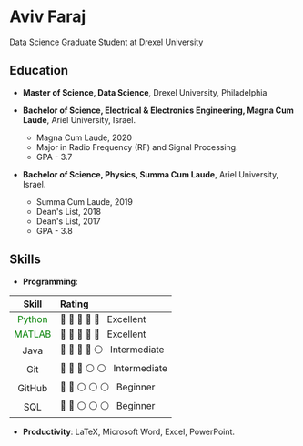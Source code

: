 

# Aviv Faraj 
Data Science Graduate Student at Drexel University

## Education
- **Master of Science, Data Science**, Drexel University, Philadelphia 

- **Bachelor of Science, Electrical & Electronics Engineering, Magna Cum Laude**, Ariel University, Israel. 
    - Magna Cum Laude, 2020
    - Major in Radio Frequency (RF) and Signal Processing.
    - GPA - 3.7
  
- **Bachelor of Science, Physics, Summa Cum Laude**, Ariel University, Israel.
    - Summa Cum Laude, 2019
    - Dean's List, 2018
    - Dean's List, 2017
    - GPA - 3.8 
 
## Skills
- **Programming**: 

Skill | Rating 
:--: | :-- 
<span style="color:green">Python</span>| 🔵 🔵 🔵 🔵 🔵 &nbsp; Excellent
<span style="color:green">MATLAB</span>| 🔵 🔵 🔵 🔵 🔵 &nbsp; Excellent
Java|🔵 🔵 🔵 🔵 ⚪ &nbsp; Intermediate
Git|🔵 🔵 🔵 ⚪ ⚪ &nbsp; Intermediate
GitHub|🔵 🔵 ⚪ ⚪ ⚪ &nbsp; Beginner
SQL|🔵 🔵 ⚪ ⚪ ⚪ &nbsp; Beginner

- **Productivity**: LaTeX, Microsoft Word, Excel, PowerPoint.
 
 
<!-- ## Welcome to GitHub Pages

You can use the [editor on GitHub](https://github.com/avivfaraj/cv/edit/gh-pages/index.md) to maintain and preview the content for your website in Markdown files.

Whenever you commit to this repository, GitHub Pages will run [Jekyll](https://jekyllrb.com/) to rebuild the pages in your site, from the content in your Markdown files.

### Markdown

Markdown is a lightweight and easy-to-use syntax for styling your writing. It includes conventions for

```markdown
Syntax highlighted code block

# Header 1
## Header 2
### Header 3

- Bulleted
- List

1. Numbered
2. List

**Bold** and _Italic_ and `Code` text

[Link](url) and ![Image](src)
```

For more details see [GitHub Flavored Markdown](https://guides.github.com/features/mastering-markdown/).

### Jekyll Themes

Your Pages site will use the layout and styles from the Jekyll theme you have selected in your [repository settings](https://github.com/avivfaraj/cv/settings/pages). The name of this theme is saved in the Jekyll `_config.yml` configuration file.

### Support or Contact

Having trouble with Pages? Check out our [documentation](https://docs.github.com/categories/github-pages-basics/) or [contact support](https://support.github.com/contact) and we’ll help you sort it out.
 -->
